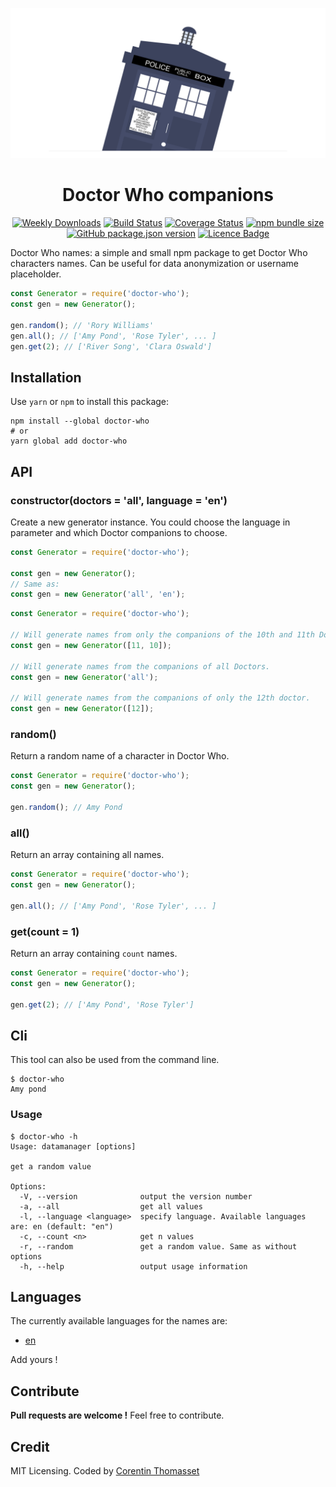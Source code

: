 <p align="center">
    <img src=".github/logo.png" alt="logo" width="600">
    <h1 align="center">Doctor Who companions</h1>
</p>

<p align="center">
    <a href="https://www.npmjs.com/package/doctor-who"><img src="https://img.shields.io/npm/dw/doctor-who.svg" alt="Weekly Downloads" /></a>
    <a href="https://travis-ci.com/CorentinTh/doctor-who"><img src="https://travis-ci.com/CorentinTh/doctor-who.svg?branch=master" alt="Build Status" /></a>
    <a href='https://coveralls.io/github/CorentinTh/doctor-who?branch=master'><img src='https://coveralls.io/repos/github/CorentinTh/doctor-who/badge.svg?branch=master' alt='Coverage Status' /></a>
    <a href="https://www.npmjs.com/package/doctor-who"><img src="https://img.shields.io/bundlephobia/minzip/doctor-who.svg" alt="npm bundle size" /></a>
    <a href="https://www.npmjs.com/package/doctor-who"><img src="https://img.shields.io/github/package-json/v/CorentinTh/doctor-who.svg" alt="GitHub package.json version" /></a>
    <a href='LICENCE'><img src="https://img.shields.io/github/license/CorentinTh/doctor-who.svg" alt="Licence Badge" /></a>
</p>

Doctor Who names: a simple and small npm package to get Doctor Who characters names. Can be useful for data anonymization or username placeholder.


```javascript
const Generator = require('doctor-who');
const gen = new Generator();

gen.random(); // 'Rory Williams'
gen.all(); // ['Amy Pond', 'Rose Tyler', ... ]
gen.get(2); // ['River Song', 'Clara Oswald']
```

## Installation

Use `yarn` or `npm` to install this package:

```shell
npm install --global doctor-who
# or
yarn global add doctor-who
```

## API

### constructor(doctors = 'all', language = 'en')

Create a new generator instance. You could choose the language in parameter and which Doctor companions to choose.

```javascript
const Generator = require('doctor-who');

const gen = new Generator();
// Same as:
const gen = new Generator('all', 'en');
```

```javascript
const Generator = require('doctor-who');

// Will generate names from only the companions of the 10th and 11th Doctor.
const gen = new Generator([11, 10]);

// Will generate names from the companions of all Doctors.
const gen = new Generator('all');

// Will generate names from the companions of only the 12th doctor.
const gen = new Generator([12]);
```

### random()

Return a random name of a character in Doctor Who.

```javascript
const Generator = require('doctor-who');
const gen = new Generator();

gen.random(); // Amy Pond
```

### all()

Return an array containing all names.

```javascript
const Generator = require('doctor-who');
const gen = new Generator();

gen.all(); // ['Amy Pond', 'Rose Tyler', ... ]
```

### get(count = 1)

Return an array containing `count` names.

```javascript
const Generator = require('doctor-who');
const gen = new Generator();

gen.get(2); // ['Amy Pond', 'Rose Tyler']
```

## Cli

This tool can also be used from the command line.

```shell
$ doctor-who
Amy pond
```

### Usage

```shell
$ doctor-who -h
Usage: datamanager [options]

get a random value

Options:
  -V, --version              output the version number
  -a, --all                  get all values
  -l, --language <language>  specify language. Available languages are: en (default: "en")
  -c, --count <n>            get n values
  -r, --random               get a random value. Same as without options
  -h, --help                 output usage information
```

## Languages

The currently available languages for the names are:

* [en](data/en.json)

Add yours !

## Contribute

**Pull requests are welcome !** Feel free to contribute. 

## Credit

MIT Licensing. Coded by [Corentin Thomasset](//corentin-thomasset.fr) 
